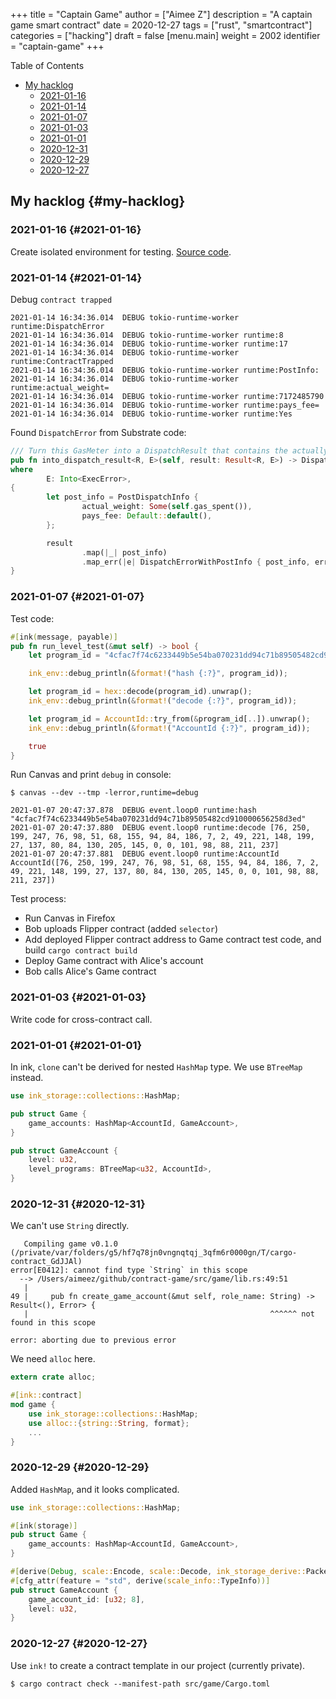 +++
title = "Captain Game"
author = ["Aimee Z"]
description = "A captain game smart contract"
date = 2020-12-27
tags = ["rust", "smartcontract"]
categories = ["hacking"]
draft = false
[menu.main]
  weight = 2002
  identifier = "captain-game"
+++

<div class="ox-hugo-toc toc">
<div></div>

<div class="heading">Table of Contents</div>

- [My hacklog](#my-hacklog)
    - [2021-01-16](#2021-01-16)
    - [2021-01-14](#2021-01-14)
    - [2021-01-07](#2021-01-07)
    - [2021-01-03](#2021-01-03)
    - [2021-01-01](#2021-01-01)
    - [2020-12-31](#2020-12-31)
    - [2020-12-29](#2020-12-29)
    - [2020-12-27](#2020-12-27)

</div>
<!--endtoc-->


## My hacklog {#my-hacklog}


### 2021-01-16 {#2021-01-16}

Create isolated environment for testing.
[Source code](https://github.com/Aimeedeer/game-test).


### 2021-01-14 {#2021-01-14}

Debug `contract trapped`

```shell
2021-01-14 16:34:36.014  DEBUG tokio-runtime-worker runtime:DispatchError
2021-01-14 16:34:36.014  DEBUG tokio-runtime-worker runtime:8
2021-01-14 16:34:36.014  DEBUG tokio-runtime-worker runtime:17
2021-01-14 16:34:36.014  DEBUG tokio-runtime-worker runtime:ContractTrapped
2021-01-14 16:34:36.014  DEBUG tokio-runtime-worker runtime:PostInfo:
2021-01-14 16:34:36.014  DEBUG tokio-runtime-worker runtime:actual_weight=
2021-01-14 16:34:36.014  DEBUG tokio-runtime-worker runtime:7172485790
2021-01-14 16:34:36.014  DEBUG tokio-runtime-worker runtime:pays_fee=
2021-01-14 16:34:36.014  DEBUG tokio-runtime-worker runtime:Yes
```

Found `DispatchError` from Substrate code:

```rust
/// Turn this GasMeter into a DispatchResult that contains the actually used gas.
pub fn into_dispatch_result<R, E>(self, result: Result<R, E>) -> DispatchResultWithPostInfo
where
        E: Into<ExecError>,
{
        let post_info = PostDispatchInfo {
                actual_weight: Some(self.gas_spent()),
                pays_fee: Default::default(),
        };

        result
                .map(|_| post_info)
                .map_err(|e| DispatchErrorWithPostInfo { post_info, error: e.into().error })
}
```


### 2021-01-07 {#2021-01-07}

Test code:

```rust
#[ink(message, payable)]
pub fn run_level_test(&mut self) -> bool {
    let program_id = "4cfac7f74c6233449b5e54ba070231dd94c71b89505482cd910000656258d3ed";

    ink_env::debug_println(&format!("hash {:?}", program_id));

    let program_id = hex::decode(program_id).unwrap();
    ink_env::debug_println(&format!("decode {:?}", program_id));

    let program_id = AccountId::try_from(&program_id[..]).unwrap();
    ink_env::debug_println(&format!("AccountId {:?}", program_id));

    true
}
```

Run Canvas and print `debug` in console:

```shell
$ canvas --dev --tmp -lerror,runtime=debug

2021-01-07 20:47:37.878  DEBUG event.loop0 runtime:hash "4cfac7f74c6233449b5e54ba070231dd94c71b89505482cd910000656258d3ed"
2021-01-07 20:47:37.880  DEBUG event.loop0 runtime:decode [76, 250, 199, 247, 76, 98, 51, 68, 155, 94, 84, 186, 7, 2, 49, 221, 148, 199, 27, 137, 80, 84, 130, 205, 145, 0, 0, 101, 98, 88, 211, 237]
2021-01-07 20:47:37.881  DEBUG event.loop0 runtime:AccountId AccountId([76, 250, 199, 247, 76, 98, 51, 68, 155, 94, 84, 186, 7, 2, 49, 221, 148, 199, 27, 137, 80, 84, 130, 205, 145, 0, 0, 101, 98, 88, 211, 237])
```

Test process:

-   Run Canvas in Firefox
-   Bob uploads Flipper contract (added `selector`)
-   Add deployed Flipper contract address to Game contract test code, and build `cargo contract build`
-   Deploy Game contract with Alice's account
-   Bob calls Alice's Game contract


### 2021-01-03 {#2021-01-03}

Write code for cross-contract call.


### 2021-01-01 {#2021-01-01}

In ink, `clone` can't be derived for nested `HashMap` type.
We use `BTreeMap` instead.

```rust
use ink_storage::collections::HashMap;

pub struct Game {
    game_accounts: HashMap<AccountId, GameAccount>,
}

pub struct GameAccount {
    level: u32,
    level_programs: BTreeMap<u32, AccountId>,
}
```


### 2020-12-31 {#2020-12-31}

We can't use `String` directly.

```shell
   Compiling game v0.1.0 (/private/var/folders/g5/hf7q78jn0vngnqtqj_3qfm6r0000gn/T/cargo-contract_GdJJAl)
error[E0412]: cannot find type `String` in this scope
  --> /Users/aimeez/github/contract-game/src/game/lib.rs:49:51
   |
49 |     pub fn create_game_account(&mut self, role_name: String) -> Result<(), Error> {
   |                                                      ^^^^^^ not found in this scope

error: aborting due to previous error
```

We need `alloc` here.

```rust
extern crate alloc;

#[ink::contract]
mod game {
    use ink_storage::collections::HashMap;
    use alloc::{string::String, format};
    ...
}
```


### 2020-12-29 {#2020-12-29}

Added `HashMap`, and it looks complicated.

```rust
use ink_storage::collections::HashMap;

#[ink(storage)]
pub struct Game {
    game_accounts: HashMap<AccountId, GameAccount>,
}

#[derive(Debug, scale::Encode, scale::Decode, ink_storage_derive::PackedLayout, ink_storage_derive::SpreadLayout)]
#[cfg_attr(feature = "std", derive(scale_info::TypeInfo))]
pub struct GameAccount {
    game_account_id: [u32; 8],
    level: u32,
}
```


### 2020-12-27 {#2020-12-27}

Use `ink!` to create a contract template in our project (currently private).

```shell
$ cargo contract check --manifest-path src/game/Cargo.toml
```